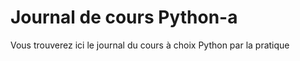 # Journal de cours Python-a

Vous trouverez ici le journal du cours à choix Python par la pratique

